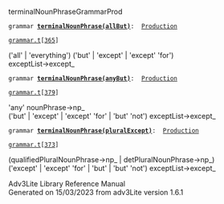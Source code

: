 <span class="title">terminalNounPhrase</span><span class="type">GrammarProd</span>

`grammar `**[`terminalNounPhrase(allBut)`](../object/terminalNounPhrase(allBut).html)**` :   `[`Production`](../object/Production.html)

[`grammar.t`](../file/grammar.t.html)`[`[`365`](../source/grammar.t.html#365)`]`

<div class="gramrule">

('all' \| 'everything') ('but' \| 'except' \| 'except' 'for')  
exceptList-\>except\_  

</div>

`grammar `**[`terminalNounPhrase(anyBut)`](../object/terminalNounPhrase(anyBut).html)**` :   `[`Production`](../object/Production.html)

[`grammar.t`](../file/grammar.t.html)`[`[`379`](../source/grammar.t.html#379)`]`

<div class="gramrule">

'any' nounPhrase-\>np\_  
('but' \| 'except' \| 'except' 'for' \| 'but' 'not')
exceptList-\>except\_  

</div>

`grammar `**[`terminalNounPhrase(pluralExcept)`](../object/terminalNounPhrase(pluralExcept).html)**` :   `[`Production`](../object/Production.html)

[`grammar.t`](../file/grammar.t.html)`[`[`373`](../source/grammar.t.html#373)`]`

<div class="gramrule">

(qualifiedPluralNounPhrase-\>np\_ \| detPluralNounPhrase-\>np\_)  
('except' \| 'except' 'for' \| 'but' \| 'but' 'not')
exceptList-\>except\_  

</div>

<div class="ftr">

Adv3Lite Library Reference Manual  
Generated on 15/03/2023 from adv3Lite version 1.6.1

</div>

